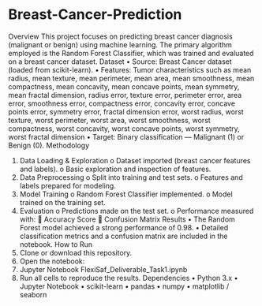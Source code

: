 # Breast-Cancer-Prediction
Overview
This project focuses on predicting breast cancer diagnosis (malignant or benign) using machine learning. The primary algorithm employed is the Random Forest Classifier, which was trained and evaluated on a breast cancer dataset.
Dataset
•	Source: Breast Cancer dataset (loaded from scikit-learn).
•	Features: Tumor characteristics such as mean radius, mean texture, mean perimeter, mean area,  mean smoothness, mean compactness, mean concavity,  mean concave points, mean symmetry, mean fractal dimension,  radius error, texture error, perimeter error, area error, smoothness error, compactness error, concavity error,  concave points error, symmetry error, fractal dimension error, worst radius, worst texture,  worst perimeter, worst area, worst smoothness,  worst compactness, worst concavity, worst concave points, worst symmetry, worst fractal dimension
•	Target: Binary classification — Malignant (1) or Benign (0).
Methodology
1.	Data Loading & Exploration
o	Dataset imported (breast cancer features and labels).
o	Basic exploration and inspection of features.
2.	Data Preprocessing
o	Split into training and test sets.
o	Features and labels prepared for modeling.
3.	Model Training
o	Random Forest Classifier implemented.
o	Model trained on the training set.
4.	Evaluation
o	Predictions made on the test set.
o	Performance measured with:
	Accuracy Score
	Confusion Matrix
Results
•	The Random Forest model achieved a strong performance of 0.98.
•	Detailed classification metrics and a confusion matrix are included in the notebook.
How to Run
1.	Clone or download this repository.
2.	Open the notebook:
3.	Jupyter Notebook FlexiSaf_Deliverable_Task1.ipynb
4.	Run all cells to reproduce the results.
Dependencies
•	Python 3.x
•	Jupyter Notebook
•	scikit-learn
•	pandas
•	numpy
•	matplotlib / seaborn

